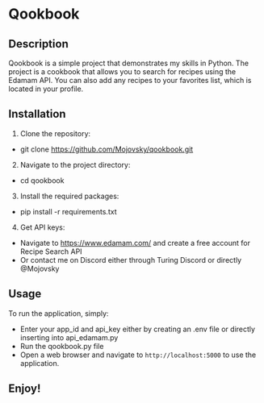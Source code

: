 # Qookbook

## Description

Qookbook is a simple project that demonstrates my skills in Python. The project is a cookbook that allows you to search for recipes using the Edamam API. You can also add any recipes to your favorites list, which is located in your profile.

## Installation

1. Clone the repository:

- git clone https://github.com/Mojovsky/qookbook.git

2. Navigate to the project directory:

- cd qookbook

3. Install the required packages:

- pip install -r requirements.txt

4. Get API keys:

- Navigate to https://www.edamam.com/ and create a free account for Recipe Search API
- Or contact me on Discord either through Turing Discord or directly @Mojovsky

## Usage

To run the application, simply:

- Enter your app_id and api_key either by creating an .env file or directly inserting into api_edamam.py
- Run the qookbook.py file
- Open a web browser and navigate to `http://localhost:5000` to use the application.

## Enjoy!
